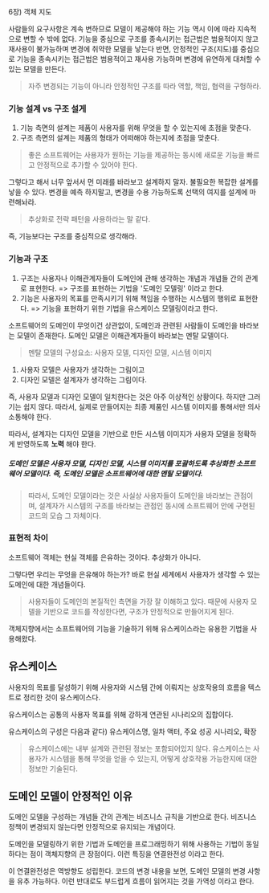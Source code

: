 6장) 객체 지도

사람들의 요구사항은 계속 변하므로 모델이 제공해야 하는 기능 역시 이에 따라 지속적으로 변할 수 밖에 없다.
기능을 중심으로 구조를 종속시키는 접근법은 범용적이지 않고 재사용이 불가능하며 변경에 취약한 모델을 낳는다
반면, 안정적인 구조(지도)를 중심으로 기능을 종속시키는 접근법은 범용적이고 재사용 가능하며 변경에 유연하게 대처할 수 있는 모델을 만든다.
> 자주 변경되는 기능이 아니라 안정적인 구조를 따라 역할, 책임, 협력을 구헝하라. 

### 기능 설계 vs 구조 설게
1. 기능 측면의 설계는 제품이 사용자를 위해 무엇을 할 수 있는지에 초점을 맞춘다.
2. 구조 측면의 설계는 제품의 형태가 어떠해야 하는지에 초점을 맞춘다.

> 좋은 소프트웨어는 사용자가 원하는 기능을 제공하는 동시에 새로운 기능을 빠르고 안정적으로 추가할 수 있어야 한다.

그렇다고 해서 너무 앞서서 먼 미래를 바라보고 설계하지 말자. 불필요한 복잡한 설계를 낳을 수 있다.
변경을 예측 하지말고, 변경을 수용 가능하도록 선택의 여지를 설계에 마련해놔라. 
> 추상화로 전략 패턴을 사용하라는 말 같다.

즉, 기능보다는 구조를 중심적으로 생각해라. 

### 기능과 구조
1. 구조는 사용자나 이해관계자들이 도메인에 관해 생각하는 개념과 개념들 간의 관계로 표현한다.
   => 구조를 표현하는 기법을 '도메인 모델링' 이라고 한다.
2. 기능은 사용자의 목표를 만족시키기 위해 책임을 수행하는 시스템의 행위로 표현한다.
   => 기능을 표현하기 위한 기법을 유스케이스 모델링이라고 한다.

소프트웨어의 도메인이 무엇이건 상관없이, 도메인과 관련된 사람들이 도메인을 바라보는 모델이 존재한다.
도메인 모델은 이해관계자들이 바라보는 멘탈 모델이다.
> 멘탈 모델의 구성요소:  사용자 모델, 디자인 모델, 시스템 이미지
1. 사용자 모델은 사용자가 생각하는 그림이고
2. 디자인 모델은 설계자가 생각하는 그림이다.

즉, 사용자 모델과 디자인 모델이 일치한다는 것은 아주 이상적인 상황이다.
하지만 그러기는 쉽지 않다. 따라서, 실제로 만들어지는 최종 제품인 시스템 이미지를 통해서만 의사소통해야 한다.

따라서, 설계자는 디자인 모델을 기반으로 만든 시스템 이미지가 사용자 모델을 정확하게 반영하도록 **노력** 해야 한다.
##### 도메인 모델은 사용자 모델, 디자인 모델, 시스템 이미지를 포괄하도록 추상화한 소프트웨어 모델이다. 즉, 도메인 모델은 소프트웨어에 대한 멘탈 모델이다.
> 따라서, 도메인 모델이라는 것은 사실상 사용자들이 도메인을 바라보는 관점이며, 설계자가 시스템의 구조를 바라보는 관점인 동시에 소프트웨어 안에 구현된 코드의 모습 그 자체이다.


### 표현적 차이
소프트웨어 객체는 현실 객체를 은유하는 것이다. 추상화가 아니다. 

그렇다면 우리는 무엇을 은유해야 하는가? 바로 현실 세계에서 사용자가 생각할 수 있는 도메인에 대한 개념들이다.
> 사용자들이 도메인의 본질적인 측면을 가장 잘 이해하고 있다. 때문에 사용자 모델을 기반으로 코드를 작성한다면, 구조가 안정적으로 만들어지게 된다.

객체지향에서는 소프트웨어의 기능을 기술하기 위해 유스케이스라는 유용한 기법을 사용해왔다.


## 유스케이스
사용자의 목표를 달성하기 위해 사용자와 시스템 간에 이뤄지는 상호작용의 흐름을 텍스트로 정리한 것이 유스케이스다.

유스케이스는 공통의 사용자 목표를 위해 강하게 연관된 시나리오의 집합이다.

유스케이스의 구성은 다음과 같다) 유스케이스명, 일차 액터, 주요 성공 시나리오, 확장
> 유스케이스에는 내부 설계와 관련된 정보는 포함되어있지 않다. 유스케이스는 사용자가 시스템을 통해 무엇을 얻을 수 있는지, 어떻게 상호작용 가능한지에 대한 정보만 기술된다.


## 도메인 모델이 안정적인 이유
도메인 모델을 구성하는 개념들 간의 관계는 비즈니스 규칙을 기반으로 한다. 비즈니스 정책이 변경되지 않는다면 안정적으로 유지되는 개념이다.

도메인을 모델링하기 위한 기법과 도메인을 프로그래밍하기 위해 사용하는 기법이 동일하다는 점이 객체지향의 큰 장점이다. 이런 특징을 연결완전성 이라고 한다.

이 연결완전성은 역방향도 성립한다. 코드의 변경 내용을 보면, 도메인 모델의 변경 사항을 유추 가능하다.
이런 반대로도 부드럽게 흐름이 읽어지는 것을 가역성 이라고 한다.










